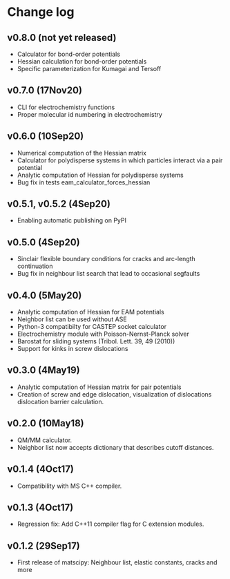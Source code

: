 Change log
==========

v0.8.0 (not yet released)
-------------------------

- Calculator for bond-order potentials
- Hessian calculation for bond-order potentials
- Specific parameterization for Kumagai and Tersoff

v0.7.0 (17Nov20)
----------------

- CLI for electrochemistry functions
- Proper molecular id numbering in electrochemistry

v0.6.0 (10Sep20)
----------------

- Numerical computation of the Hessian matrix 
- Calculator for polydisperse systems in which particles interact via a pair potential 
- Analytic computation of Hessian for polydisperse systems
- Bug fix in tests eam_calculator_forces_hessian 

v0.5.1, v0.5.2 (4Sep20)
-----------------------

- Enabling automatic publishing on PyPI

v0.5.0 (4Sep20)
---------------

- Sinclair flexible boundary conditions for cracks and arc-length continuation
- Bug fix in neighbour list search that lead to occasional segfaults

v0.4.0 (5May20)
---------------

- Analytic computation of Hessian for EAM potentials
- Neighbor list can be used without ASE
- Python-3 compatibilty for CASTEP socket calculator
- Electrochemistry module with Poisson-Nernst-Planck solver
- Barostat for sliding systems (Tribol. Lett. 39, 49 (2010))
- Support for kinks in screw dislocations

v0.3.0 (4May19)
---------------

- Analytic computation of Hessian matrix for pair potentials
- Creation of screw and edge dislocation, visualization of dislocations
  dislocation barrier calculation.

v0.2.0 (10May18)
----------------

- QM/MM calculator.
- Neighbor list now accepts dictionary that describes cutoff distances.

v0.1.4 (4Oct17)
---------------

- Compatibility with MS C++ compiler.

v0.1.3 (4Oct17)
--------------

- Regression fix: Add C++11 compiler flag for C extension modules.

v0.1.2 (29Sep17)
----------------

- First release of matscipy: Neighbour list, elastic constants, cracks and more
